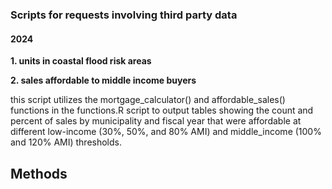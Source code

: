 ### Scripts for requests involving third party data

#### 2024


__1. units in coastal flood risk areas__  

__2. sales affordable to middle income buyers__ 

this script utilizes the mortgage_calculator() and affordable_sales() functions in the functions.R script to output tables showing
the count and percent of sales by municipality and fiscal year that were affordable at different low-income (30%, 50%, and 80% AMI) and middle_income (100% and 120% AMI) thresholds.


## Methods 


